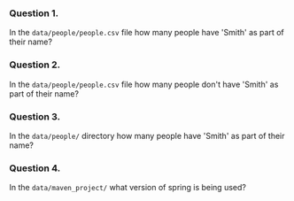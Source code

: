 ### Question 1.
In the `data/people/people.csv` file how many people have 'Smith' as part of their name?

### Question 2.
In the `data/people/people.csv` file how many people don't have 'Smith' as part of their name?

### Question 3.
In the `data/people/` directory how many people have 'Smith' as part of their name?

### Question 4.
In the `data/maven_project/` what version of spring is being used?
